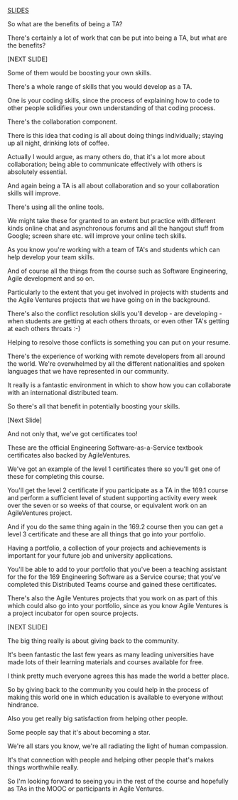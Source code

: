 [SLIDES](https://docs.google.com/presentation/d/14A6PKeVMB8jiTEFjN91AVerWTJ7XlEvwGueSmDrtZq0/edit#slide=id.g1d28a4bf2_024)

So what are the benefits of being a TA? 

There's certainly a lot of work that can be put into being a TA, but what are the benefits? 

[NEXT SLIDE]

Some of them would be boosting your own skills.

There's a whole range of skills that you would develop as a TA. 

One is your coding skills, since the process of explaining how to code to other people solidifies your own understanding of that coding process.

There's the collaboration component. 

There is this idea that coding is all about doing things individually; staying up all night, drinking lots of coffee.

Actually I would argue, as many others do, that it's a lot more about collaboration; being able to communicate effectively with others is absolutely essential.

And again being a TA is all about collaboration and so your collaboration skills will improve. 

There's using all the online tools.

We might take these for granted to an extent but practice with different kinds online chat and asynchronous forums and all the hangout stuff from Google; screen share etc. will  improve your online tech skills.

As you know you're working with a team of TA's and students which can help develop your  team skills.

And of course all the things from the course such as Software Engineering, Agile development  and so on. 

Particularly to the extent that you get involved in projects with students and the Agile Ventures  projects that we have going on in the background.

There's also the conflict resolution skills you'll develop - are developing - when students are getting at each others throats, or even other TA's getting at each others throats :-)

Helping to resolve those conflicts is something you can put on your resume.

There's the experience of working with remote developers from all around the world.  We're  overwhelmed by all the different nationalities and spoken languages that we have represented in our community.

It really is a fantastic environment in which to show how you can collaborate with an international  distributed team.

So there's all that benefit in potentially boosting your skills.

[Next Slide]

And not only that, we've got certificates too!

These are the official Engineering Software-as-a-Service textbook certificates also backed by AgileVentures.

We've got an example of the level 1 certificates there so you'll get one of these for completing  this course.

You'll get the level 2 certificate if you participate as a TA in the 169.1 course and perform a sufficient level of student supporting activity every week over the seven or so weeks of that course, or equivalent work on an AgileVentures project.

And if you do the same thing again in the 169.2 course then you can get a level 3 certificate  and these are all things that go into your portfolio.

Having a portfolio, a collection of your projects and achievements is important for your future  job and university applications. 

You'll be able to add to your portfolio that you've been a teaching assistant for the for the 169 Engineering Software as a Service course; that you've completed this Distributed Teams  course and gained these certificates.

There's also the Agile Ventures projects that you work on as part of this which could also  go into your portfolio, since as you know Agile Ventures is a project incubator for  open source projects.

[NEXT SLIDE]

The big thing really is about giving back to the community.

It's been fantastic the last few years as many leading universities have made lots of  their learning materials and courses available for free.

I think pretty much everyone agrees this has made the world a better place.

So by giving back to the community you could help in the process of making this world one in which education is available to everyone without hindrance.

Also you get really big satisfaction from helping other people.

Some people say that it's about becoming a star.

We're all stars you know, we're all radiating the light of human compassion.

It's that connection with people and helping other people that's makes things worthwhile  really. 

So I'm looking forward to seeing you in the rest of the course and hopefully as TAs in  the MOOC or participants in Agile Ventures. 
